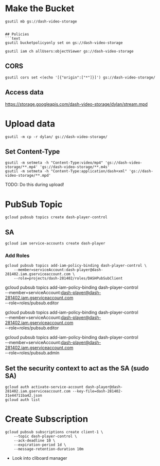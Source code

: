 # Make the Bucket
```text
gsutil mb gs://dash-video-storage
```
```

## Policies
```text
gsutil bucketpolicyonly set on gs://dash-video-storage
```
```text
gsutil iam ch allUsers:objectViewer gs://dash-video-storage
```

## CORS
```text
gsutil cors set <(echo '[{"origin":["*"]}]') gs://dash-video-storage/
```

## Access data
https://storage.googleapis.com/dash-video-storage/dylan/stream.mpd

# Upload data
```text
gsutil -m cp -r dylan/ gs://dash-video-storage/
```

## Set Content-Type
```text
gsutil -m setmeta -h "Content-Type:video/mp4" 'gs://dash-video-storage/**.mp4' 'gs://dash-video-storage/**.m4s'
gsutil -m setmeta -h "Content-Type:application/dash+xml" 'gs://dash-video-storage/**.mpd'
```

TODO: Do this during upload!


# PubSub Topic
```text
gcloud pubsub topics create dash-player-control
```

## SA
```text
gcloud iam service-accounts create dash-player
```

### Add Roles
```text
gcloud pubsub topics add-iam-policy-binding dash-player-control \
    --member=serviceAccount:dash-player@dash-281402.iam.gserviceaccount.com \
    --role=projects/dash-281402/roles/DASHPubSubClient
```


gcloud pubsub topics add-iam-policy-binding dash-player-control \
    --member=serviceAccount:dash-player@dash-281402.iam.gserviceaccount.com \
    --role=roles/pubsub.editor




gcloud pubsub topics add-iam-policy-binding dash-player-control \
    --member=serviceAccount:dash-player@dash-281402.iam.gserviceaccount.com \
    --role=roles/pubsub.editor

gcloud pubsub topics add-iam-policy-binding dash-player-control \
    --member=serviceAccount:dash-player@dash-281402.iam.gserviceaccount.com \
    --role=roles/pubsub.admin



## Set the security context to act as the SA (sudo SA)
```text
gcloud auth activate-service-account dash-player@dash-281402.iam.gserviceaccount.com --key-file=dash-281402-31e44711ba42.json
gcloud auth list
```

# Create Subscription
```text
gcloud pubsub subscriptions create client-1 \
    --topic dash-player-control \
    --ack-deadline 10 \
    --expiration-period 1d \
    --message-retention-duration 10m
```

* Look into cliboard manager

